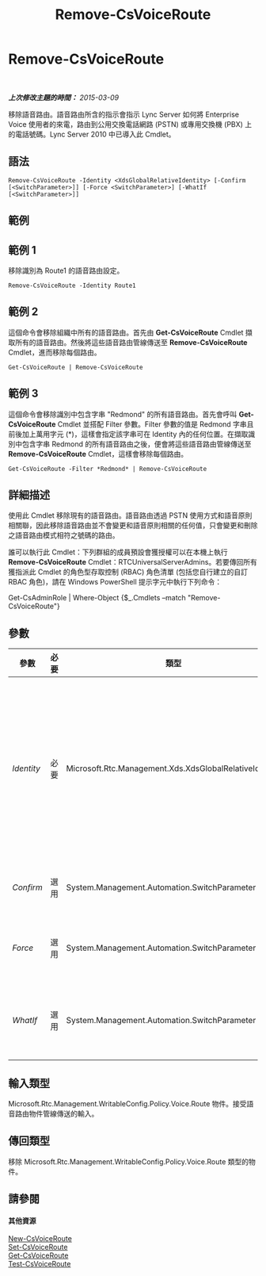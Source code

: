 ﻿---
title: Remove-CsVoiceRoute
TOCTitle: Remove-CsVoiceRoute
ms:assetid: 6687e538-e8f6-4bf0-b393-2c7b4a3f2f06
ms:mtpsurl: https://technet.microsoft.com/zh-tw/library/Gg398468(v=OCS.15)
ms:contentKeyID: 49291156
ms.date: 08/10/2015
mtps_version: v=OCS.15
ms.translationtype: HT
---

# Remove-CsVoiceRoute

 

_**上次修改主題的時間：** 2015-03-09_

移除語音路由。語音路由所含的指示會指示 Lync Server 如何將 Enterprise Voice 使用者的來電，路由到公用交換電話網路 (PSTN) 或專用交換機 (PBX) 上的電話號碼。Lync Server 2010 中已導入此 Cmdlet。

## 語法

    Remove-CsVoiceRoute -Identity <XdsGlobalRelativeIdentity> [-Confirm [<SwitchParameter>]] [-Force <SwitchParameter>] [-WhatIf [<SwitchParameter>]]

## 範例

## 範例 1

移除識別為 Route1 的語音路由設定。

    Remove-CsVoiceRoute -Identity Route1

## 範例 2

這個命令會移除組織中所有的語音路由。首先由 **Get-CsVoiceRoute** Cmdlet 擷取所有的語音路由。然後將這些語音路由管線傳送至 **Remove-CsVoiceRoute** Cmdlet，進而移除每個路由。

    Get-CsVoiceRoute | Remove-CsVoiceRoute

## 範例 3

這個命令會移除識別中包含字串 "Redmond" 的所有語音路由。首先會呼叫 **Get-CsVoiceRoute** Cmdlet 並搭配 Filter 參數。Filter 參數的值是 Redmond 字串且前後加上萬用字元 (\*)，這樣會指定該字串可在 Identity 內的任何位置。在擷取識別中包含字串 Redmond 的所有語音路由之後，便會將這些語音路由管線傳送至 **Remove-CsVoiceRoute** Cmdlet，這樣會移除每個路由。

    Get-CsVoiceRoute -Filter *Redmond* | Remove-CsVoiceRoute

## 詳細描述

使用此 Cmdlet 移除現有的語音路由。語音路由透過 PSTN 使用方式和語音原則相關聯，因此移除語音路由並不會變更和語音原則相關的任何值，只會變更和刪除之語音路由模式相符之號碼的路由。

誰可以執行此 Cmdlet：下列群組的成員預設會獲授權可以在本機上執行 **Remove-CsVoiceRoute** Cmdlet：RTCUniversalServerAdmins。若要傳回所有獲指派此 Cmdlet 的角色型存取控制 (RBAC) 角色清單 (包括您自行建立的自訂 RBAC 角色)，請在 Windows PowerShell 提示字元中執行下列命令：

Get-CsAdminRole | Where-Object {$\_.Cmdlets –match "Remove-CsVoiceRoute"}

## 參數


<table>
<colgroup>
<col style="width: 25%" />
<col style="width: 25%" />
<col style="width: 25%" />
<col style="width: 25%" />
</colgroup>
<thead>
<tr class="header">
<th>參數</th>
<th>必要</th>
<th>類型</th>
<th>說明</th>
</tr>
</thead>
<tbody>
<tr class="odd">
<td><p><em>Identity</em></p></td>
<td><p>必要</p></td>
<td><p>Microsoft.Rtc.Management.Xds.XdsGlobalRelativeIdentity</p></td>
<td><p>唯一識別您要刪除之語音路由的字串(如果路由名稱包含空格 (例如 Test Route)，必須使用雙引號括住整個字串)。</p>
<p></p></td>
</tr>
<tr class="even">
<td><p><em>Confirm</em></p></td>
<td><p>選用</p></td>
<td><p>System.Management.Automation.SwitchParameter</p></td>
<td><p>在執行命令前先提示確認。</p></td>
</tr>
<tr class="odd">
<td><p><em>Force</em></p></td>
<td><p>選用</p></td>
<td><p>System.Management.Automation.SwitchParameter</p></td>
<td><p>隱藏變更前所顯示的確認提示。</p></td>
</tr>
<tr class="even">
<td><p><em>WhatIf</em></p></td>
<td><p>選用</p></td>
<td><p>System.Management.Automation.SwitchParameter</p></td>
<td><p>說明執行命令時若不實際執行命令的後果。</p></td>
</tr>
</tbody>
</table>


## 輸入類型

Microsoft.Rtc.Management.WritableConfig.Policy.Voice.Route 物件。接受語音路由物件管線傳送的輸入。

## 傳回類型

移除 Microsoft.Rtc.Management.WritableConfig.Policy.Voice.Route 類型的物件。

## 請參閱

#### 其他資源

[New-CsVoiceRoute](new-csvoiceroute.md)  
[Set-CsVoiceRoute](set-csvoiceroute.md)  
[Get-CsVoiceRoute](get-csvoiceroute.md)  
[Test-CsVoiceRoute](test-csvoiceroute.md)

